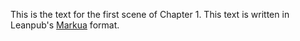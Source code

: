 This is the text for the first scene of Chapter 1. This text is written in Leanpub's [Markua](https://leanpub.com/markua/read#leanpub-auto-how-to-write-a-novel-in-markua) format.